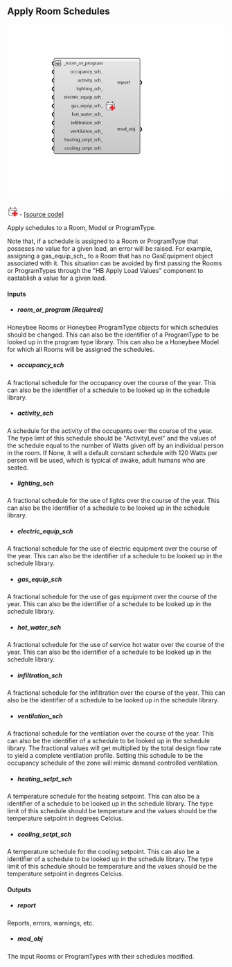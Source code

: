 ## Apply Room Schedules

![](../../images/components/Apply_Room_Schedules.png)

![](../../images/icons/Apply_Room_Schedules.png) - [[source code]](https://github.com/ladybug-tools/honeybee-grasshopper-energy/blob/master/honeybee_grasshopper_energy/src//HB%20Apply%20Room%20Schedules.py)


Apply schedules to a Room, Model or ProgramType. 

Note that, if a schedule is assigned to a Room or ProgramType that posseses no value for a given load, an error will be raised. For example, assigning a gas_equip_sch_ to a Room that has no GasEquipment object associated with it. This situation can be avoided by first passing the Rooms or ProgramTypes through the "HB Apply Load Values" component to eastablish a value for a given load. 



#### Inputs
* ##### room_or_program [Required]
Honeybee Rooms or Honeybee ProgramType objects for which schedules should be changed. This can also be the identifier of a ProgramType to be looked up in the program type library. This can also be a Honeybee Model for which all Rooms will be assigned the schedules. 
* ##### occupancy_sch 
A fractional schedule for the occupancy over the course of the year. This can also be the identifier of a schedule to be looked up in the schedule library. 
* ##### activity_sch 
A schedule for the activity of the occupants over the course of the year. The type limt of this schedule should be "ActivityLevel" and the values of the schedule equal to the number of Watts given off by an individual person in the room. If None, it will a default constant schedule with 120 Watts per person will be used, which is typical of awake, adult humans who are seated. 
* ##### lighting_sch 
A fractional schedule for the use of lights over the course of the year. This can also be the identifier of a schedule to be looked up in the schedule library. 
* ##### electric_equip_sch 
A fractional schedule for the use of electric equipment over the course of the year. This can also be the identifier of a schedule to be looked up in the schedule library. 
* ##### gas_equip_sch 
A fractional schedule for the use of gas equipment over the course of the year. This can also be the identifier of a schedule to be looked up in the schedule library. 
* ##### hot_water_sch 
A fractional schedule for the use of service hot water over the course of the year. This can also be the identifier of a schedule to be looked up in the schedule library. 
* ##### infiltration_sch 
A fractional schedule for the infiltration over the course of the year. This can also be the identifier of a schedule to be looked up in the schedule library. 
* ##### ventilation_sch 
A fractional schedule for the ventilation over the course of the year. This can also be the identifier of a schedule to be looked up in the schedule library. The fractional values will get multiplied by the total design flow rate to yield a complete ventilation profile. Setting this schedule to be the occupancy schedule of the zone will mimic demand controlled ventilation. 
* ##### heating_setpt_sch 
A temperature schedule for the heating setpoint. This can also be a identifier of a schedule to be looked up in the schedule library. The type limit of this schedule should be temperature and the values should be the temperature setpoint in degrees Celcius. 
* ##### cooling_setpt_sch 
A temperature schedule for the cooling setpoint. This can also be a identifier of a schedule to be looked up in the schedule library. The type limit of this schedule should be temperature and the values should be the temperature setpoint in degrees Celcius. 

#### Outputs
* ##### report
Reports, errors, warnings, etc. 
* ##### mod_obj
The input Rooms or ProgramTypes with their schedules modified. 